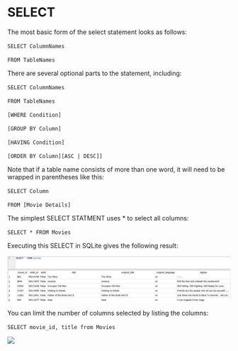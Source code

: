 # SELECT

The most basic form of the select statement looks as follows:

`SELECT ColumnNames`&#x20;

`FROM TableNames`&#x20;



There are several optional parts to the statement, including:

`SELECT ColumnNames`&#x20;

`FROM TableNames`&#x20;

`[WHERE Condition]`&#x20;

`[GROUP BY Column]`&#x20;

`[HAVING Condition]`&#x20;

`[ORDER BY Column][ASC | DESC]]`



Note that if a table name consists of more than one word, it will need to be wrapped in parentheses like this:&#x20;

`SELECT Column`&#x20;

`FROM [Movie Details]`



The simplest SELECT STATMENT uses \* to select all columns:

`SELECT * FROM Movies`

Executing this SELECT in SQLite gives the following result:



![](../.gitbook/assets/select.jpg)

You can limit the number of columns selected by listing the columns:

`SELECT movie_id, title from Movies`

![](../.gitbook/assets/select\_columns.jpg)

